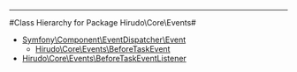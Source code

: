 - - -

#Class Hierarchy for Package Hirudo\Core\Events#<ul>
<li><a href="https://github.com/JeyDotC/Hirudo-docs/blob/master/symfony/component/eventdispatcher/event.md">Symfony\Component\EventDispatcher\Event</a><ul>
<li><a href="https://github.com/JeyDotC/Hirudo-docs/blob/master/hirudo/core/events/beforetaskevent.md">Hirudo\Core\Events\BeforeTaskEvent</a></li>
</ul>
</li>
<li><a href="https://github.com/JeyDotC/Hirudo-docs/blob/master/hirudo/core/events/beforetaskeventlistener.md">Hirudo\Core\Events\BeforeTaskEventListener</a></li>
</ul>
